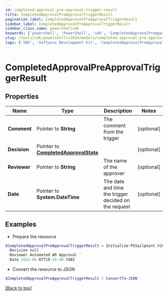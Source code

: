 ```yaml
---
id: completed-approval-pre-approval-trigger-result
title: CompletedApprovalPreApprovalTriggerResult
pagination_label: CompletedApprovalPreApprovalTriggerResult
sidebar_label: CompletedApprovalPreApprovalTriggerResult
sidebar_class_name: powershellsdk
keywords: ['powershell', 'PowerShell', 'sdk', 'CompletedApprovalPreApprovalTriggerResult'] 
slug: /tools/sdk/powershell/v2024/models/completed-approval-pre-approval-trigger-result
tags: ['SDK', 'Software Development Kit', 'CompletedApprovalPreApprovalTriggerResult']
---
```



# CompletedApprovalPreApprovalTriggerResult

## Properties

Name | Type | Description | Notes
------------ | ------------- | ------------- | -------------
**Comment** |  Pointer to **String** | The comment from the trigger | [optional] 
**Decision** |  Pointer to [**CompletedApprovalState**](completed-approval-state) |  | [optional] 
**Reviewer** |  Pointer to **String** | The name of the approver | [optional] 
**Date** |  Pointer to **System.DateTime** | The date and time the trigger decided on the request | [optional] 

## Examples

- Prepare the resource
```powershell
$CompletedApprovalPreApprovalTriggerResult = Initialize-PSSailpoint.V2024CompletedApprovalPreApprovalTriggerResult  -Comment This request was autoapproved by our automated ETS subscriber `
 -Decision null `
 -Reviewer Automated AR Approval `
 -Date 2022-06-07T19:18:40.748Z
```

- Convert the resource to JSON
```powershell
$CompletedApprovalPreApprovalTriggerResult | ConvertTo-JSON
```


[[Back to top]](#) 

